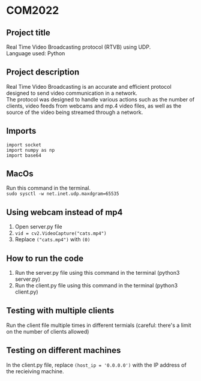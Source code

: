 # COM2022

## Project title
Real Time Video Broadcasting protocol (RTVB) using UDP.\
Language used: Python


## Project description
Real Time Video Broadcasting is an accurate and efficient protocol designed to send video communication in a network. \
The protocol was designed to handle various actions such as the number of clients, video feeds from webcams and mp.4 video files, as well as the source of the video being streamed through a network. 


## Imports
`import socket`\
`import numpy as np`\
`import base64`



## MacOs
Run this command in the terminal.\
`sudo sysctl -w net.inet.udp.maxdgram=65535`


## Using webcam instead of mp4
1. Open server.py file
2. `vid = cv2.VideoCapture("cats.mp4")`
3. Replace `("cats.mp4")` with `(0)`


## How to run the code
1. Run the server.py file using this command in the terminal (python3 server.py)
2. Run the client.py file using this command in the terminal (python3 client.py)


## Testing with multiple clients
Run the client file multiple times in different termials (careful: there's a limit on the number of clients allowed)
 
## Testing on different machines
 In the client.py file, replace `(host_ip = '0.0.0.0')` with the IP address of the recieiving machine. 
 
